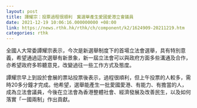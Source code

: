 ```yaml
---
layout: post
title: 譚耀宗：投票過程很順利　冀選舉產生愛國愛港立會議員
date: 2021-12-19 10:06:16.000000000 +08:00
link: https://news.rthk.hk/rthk/ch/component/k2/1624909-20211219.htm
categories: rthk
---
```


全國人大常委譚耀宗表示，今次是新選舉制度下的首場立法會選舉，具有特別意義，希望通過這次選舉有新景象，新一屆立法會可以與政府方面多些溝通及合作，亦希望政府多聆聽意見，改變過往一些工作方式及態度。

譚耀宗早上到設於會展的票站投票後表示，過程很順利，但上午投票的人較多，需時20多分鐘才完成。他希望，選舉能產生一批愛國愛港、有能力、有擔當的人，成為立法會議員，今後在立法會為香港整體社會、經濟發展及改善民生，以及如何落實「一國兩制」作出貢獻。
